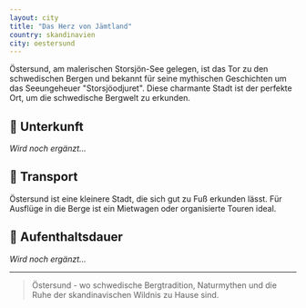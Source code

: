 ```yaml
---
layout: city
title: "Das Herz von Jämtland"
country: skandinavien
city: oestersund
---
```


Östersund, am malerischen Storsjön-See gelegen, ist das Tor zu den schwedischen Bergen und bekannt für seine mythischen Geschichten um das Seeungeheuer "Storsjöodjuret". Diese charmante Stadt ist der perfekte Ort, um die schwedische Bergwelt zu erkunden.

## 🏨 Unterkunft

_Wird noch ergänzt..._

## 🚗 Transport

Östersund ist eine kleinere Stadt, die sich gut zu Fuß erkunden lässt. Für Ausflüge in die Berge ist ein Mietwagen oder organisierte Touren ideal.

## 📅 Aufenthaltsdauer

_Wird noch ergänzt..._

---

> Östersund - wo schwedische Bergtradition, Naturmythen und die Ruhe der skandinavischen Wildnis zu Hause sind.